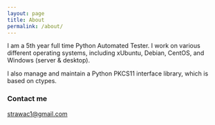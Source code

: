 ```yaml
---
layout: page
title: About
permalink: /about/
---
```


I am a 5th year full time Python Automated Tester. 
I work on various different operating systems, including xUbuntu, Debian, CentOS, and Windows (server & desktop).

I also manage and maintain a Python PKCS11 interface library, which is based on ctypes. 

### Contact me

[strawac1@gmail.com](mailto:strawac1@gmail.com)